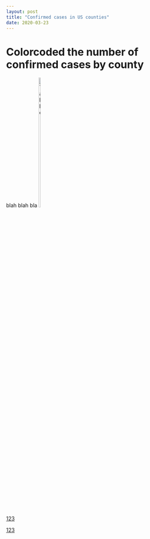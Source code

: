 ```yaml
---
layout: post
title: "Confirmed cases in US counties"
date: 2020-03-23
---
```


# Colorcoded the number of confirmed cases by county
blah blah bla
<img src="{{ site.url }}/projects/assets/US_Mar232020_countyMap.svg?sanitize=true" alt="Table" width="10%" height="30%">

<a href="{{ site.url }}/projects/assets/US_Mar232020_countyMap.svg">123</a>


<a href="{{ site.url }}/projects/assets/US_Mar232020_countyMap.svg?sanitize=true">123</a>
